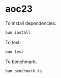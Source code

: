 # aoc23

To install dependencies:

```bash
bun install
```

To test:

```bash
bun test
```

To benchmark:

```bash
bun benchmark.ts
```
